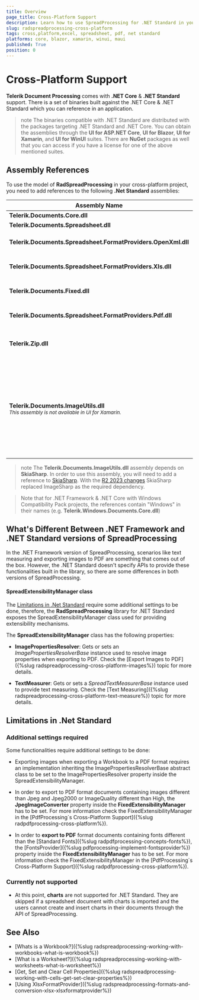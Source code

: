 ```yaml
---
title: Overview
page_title: Cross-Platform Support
description: Learn how to use SpreadProcessing for .NET Standard in your cross-platform applications.
slug: radspreadprocessing-cross-platform
tags: cross,platform,excel, spreadsheet, pdf, net standard
platforms: core, blazor, xamarin, winui, maui
published: True
position: 0
---
```


# Cross-Platform Support

**Telerik Document Processing** comes with **.NET Core** & **.NET Standard** support. There is a set of binaries built against the .NET Core & .NET Standard which you can reference in an application.

>note The binaries compatible with .NET Standard are distributed with the packages targeting .NET Standard and .NET Core. You can obtain the assemblies through the **UI for ASP.NET Core**, **UI for Blazor**, **UI for Xamarin**, and **UI for WinUI** suites. There are **NuGet** packages as well that you can access if you have a license for one of the above mentioned suites.

## Assembly References

To use the model of **RadSpreadProcessing** in your cross-platform project, you need to add references to the following **.Net Standard** assemblies:


| Assembly Name                            | Notes                                    |
|------------------------------------------|------------------------------------------|
| **Telerik.Documents.Core.dll**           |                                          |
| **Telerik.Documents.Spreadsheet.dll**    |                                          |
| **Telerik.Documents.Spreadsheet.FormatProviders.OpenXml.dll** | Required for working with XLSX files.    |
| **Telerik.Documents.Spreadsheet.FormatProviders.Xls.dll** | Required for working with XLS files.     |
| **Telerik.Documents.Fixed.dll**          | Required for exporting to PDF files.     |
| **Telerik.Documents.Spreadsheet.FormatProviders.Pdf.dll** | Required for exporting to PDF files.     |
| **Telerik.Zip.dll**                      | Required for working with XSLX, XLS and PDF files. |
| **Telerik.Documents.ImageUtils.dll** <br><sub>_This assembly is not available in UI for Xamarin._</sub> | Required when you need to export to PDF documents containing images different than **Jpeg** and **Jpeg2000** or **ImageQuality** different than High. |

>note The **Telerik.Documents.ImageUtils.dll** assembly depends on **SkiaSharp**. In order to use this assembly, you will need to add a reference to [SkiaSharp](https://www.nuget.org/packages/SkiaSharp/). With the [R2 2023 changes](https://docs.telerik.com/devtools/document-processing/libraries/radpdfprocessing/changes-and-backward-compatibility/backward-compatibility#whats-different-in-2023-r2) SkiaSharp replaced ImageSharp as the required dependency.

> Note that for .NET Framework & .NET Core with Windows Compatibility Pack projects, the references contain "Windows" in their names (e.g. **Telerik.Windows.Documents.Core.dll**)

## What's Different Between .NET Framework and .NET Standard versions of SpreadProcessing

In the .NET Framework version of SpreadProcessing, scenarios like text measuring and exporting images to PDF are something that comes out of the box. However, the .NET Standard doesn't specify APIs to provide these functionalities built in the library, so there are some differences in both versions of SpreadProcessing.

#### SpreadExtensibilityManager class

The [Limitations in .Net Standard](#limitations-in-net-standard) require some additional settings to be done, therefore, the **RadSpreadProcessing** library for .NET Standard exposes the SpreadExtensibilityManager class used for providing extensibility mechanisms.

The **SpreadExtensibilityManager** class has the following properties:

* **ImagePropertiesResolver**: Gets or sets an *ImagePropertiesResolverBase* instance used to resolve image properties when exporting to PDF. Check the [Export Images to PDF]({%slug radspreadprocessing-cross-platform-images%}) topic for more details.

* **TextMeasurer**: Gets or sets a *SpreadTextMeasurerBase* instance used to provide text measuring. Check the [Text Measuring]({%slug radspreadprocessing-cross-platform-text-measure%}) topic for more details.

## Limitations in .Net Standard

### Additional settings required

Some functionalities require additional settings to be done:

* Exporting images when exporting a Workbook to a PDF format requires an implementation inheriting the ImagePropertiesResolverBase abstract class to be set to the ImagePropertiesResolver property inside the SpreadExtensibilityManager.

* In order to export to PDF format documents containing images different than Jpeg and Jpeg2000 or ImageQuality different than High, the **JpegImageConverter** property inside the **FixedExtensibilityManager** has to be set. For more information check the FixedExtensibilityManager in the [PdfProcessing`s Cross-Platform Support]({%slug radpdfprocessing-cross-platform%}).

* In order to **export to PDF** format documents containing fonts different than the [Standard Fonts]({%slug radpdfprocessing-concepts-fonts%}), the [FontsProvider]({%slug pdfprocessing-implement-fontsprovider%}) property inside the **FixedExtensibilityManager** has to be set. For more information check the FixedExtensibilityManager in the [PdfProcessing`s Cross-Platform Support]({%slug radpdfprocessing-cross-platform%}).

### Currently not supported

 * At this point, **charts** are not supported for .NET Standard. They are skipped if a spreadsheet document with charts is imported and the users cannot create and insert charts in their documents through the API of SpreadProcessing.

## See Also

 * [Whats is a Workbook?]({%slug radspreadprocessing-working-with-workbooks-what-is-workbook%})
 * [What is a Worksheet?]({%slug radspreadprocessing-working-with-worksheets-what-is-worksheet%})
 * [Get, Set and Clear Cell Properties]({%slug radspreadprocessing-working-with-cells-get-set-clear-properties%})
 * [Using XlsxFormatProvider]({%slug radspreadprocessing-formats-and-conversion-xlsx-xlsxformatprovider%})
